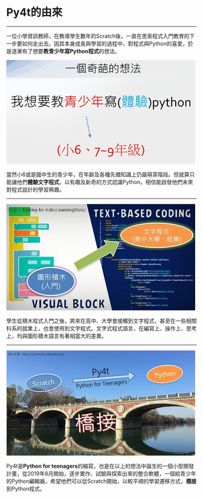 #  Py4t的由來

------------

一位小學資訊教師，在教導學生數年的Scratch後，一直在思索程式入門教育的下一步要如何走出去。因其本身成長與學習的過程中，對程式與Python的喜愛，於是逐漸有了想要**教青少年寫Python程式**的想法。



![奇葩的想法](strange_idea.jpg)

當然小6或是國中生的青少年，在年齡及各種先備知識上仍屬萌芽階段。但就算只能讓他們**體驗文字程式**，以有趣及新奇的方式認識Python，相信能啟發他們未來對程式設計的學習興趣。

------------



![圖形到文字](visual2text.jpg)

學生從積木程式入門之後，將來在高中、大學會接觸到文字程式，甚至在一些相關科系的就業上，也會使用到文字程式。文字式程式語言，在編寫上、操作上、思考上，均與圖形積木語言有著相當大的差異。

------------



![橋接](scratch2python.jpg)

Py4t是**Python for teenagers**的縮寫，也是在以上的想法中誕生的一個小型開發計畫，從2019年8月開始，逐步實作、試驗與探索出來的整合軟體，一個給青少年的Python編輯器，希望他們可以從Scratch開始，以較平順的學習遷移方式，**橋接**到Python程式。